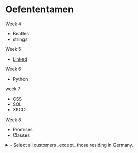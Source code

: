 # Oefententamen
Week 4  
  + Beatles
  + strings 
  
Week 5
  + <a href="https://github.com/maaker48/Oefententamen/blob/master/linked(1).c">Linked</a>  
  
Week 6  
  + Python  
  
week 7  
  + CSS
  + SQL
  + XKCD  
  
Week 8  
  + Promises
  + Classes
  
  <details> 
  <summary>- Select all customers _except_ those residing in Germany.</summary>  
    - SELECT * FROM Customers WHERE Country<>'Germany';  
    - SELECT * FROM Customers WHERE NOT Country='Germany';  
</details>
